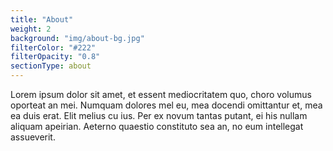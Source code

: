 ```yaml
---
title: "About"
weight: 2
background: "img/about-bg.jpg"
filterColor: "#222"
filterOpacity: "0.8"
sectionType: about
---
```

Lorem ipsum dolor sit amet, et essent mediocritatem quo, choro volumus oporteat an mei. Numquam dolores mel eu, mea docendi omittantur et, mea ea duis erat. Elit melius cu ius. Per ex novum tantas putant, ei his nullam aliquam apeirian. Aeterno quaestio constituto sea an, no eum intellegat assueverit.
